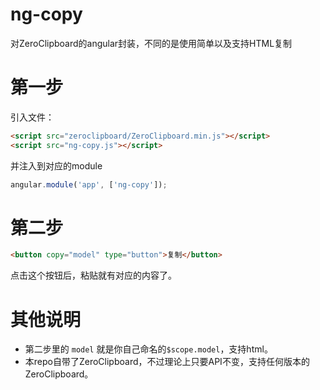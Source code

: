 # ng-copy
对ZeroClipboard的angular封装，不同的是使用简单以及支持HTML复制

# 第一步
引入文件：

```html
<script src="zeroclipboard/ZeroClipboard.min.js"></script>
<script src="ng-copy.js"></script>
```

并注入到对应的module

```js
angular.module('app', ['ng-copy']);
```

# 第二步

```html
<button copy="model" type="button">复制</button>
```

点击这个按钮后，粘贴就有对应的内容了。

# 其他说明

* 第二步里的 `model` 就是你自己命名的`$scope.model`，支持html。
* 本repo自带了ZeroClipboard，不过理论上只要API不变，支持任何版本的ZeroClipboard。
